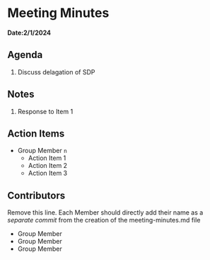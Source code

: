 # Meeting Minutes
**Date:2/1/2024**

## Agenda
1. Discuss delagation of SDP

## Notes
1. Response to Item 1

## Action Items
* Group Member `n`
    * Action Item 1
    * Action Item 2
    * Action Item 3

## Contributors
Remove this line. Each Member should directly add their name as a _separate commit_ from the creation of the meeting-minutes.md file
* Group Member
* Group Member
* Group Member